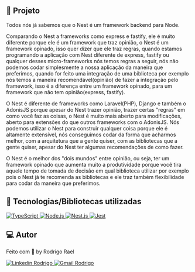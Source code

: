 ## :page_with_curl: Projeto

Todos nós já sabemos que o Nest é um framework backend para Node.

Comparando o Nest a frameworks como express e fastify, ele é muito diferente porque ele é um framework que traz opinião, o Nest é um framework opinado, isso quer dizer que ele traz regras, quando estamos programando a aplicação com Nest diferente de express, fastify ou qualquer desses micro-frameworks nós temos regras a seguir, nós não podemos codar simplesmente a nossa aplicação da maneira que preferimos, quando for feito uma integração de uma biblioteca por exemplo nós temos a maneira recomendável(opinião) de fazer a integração pelo framework, isso é a diferença entre um framework opinado, para um framework que não tem opinião(express, fastify).

O Nest é diferente de frameworks como Laravel(PHP), Django e também o AdonisJS porque apesar do Nest trazer opinião, trazer certas "regras" em como você faz as coisas, o Nest é muito mais aberto para modificações, aberto para extensões do que outros frameworks com o AdonisJS. Nós podemos utilizar o Nest para construir qualquer coisa porque ele é altamente extensível, nós conseguimos codar da forma que acharmos melhor, com a arquitetura que a gente quiser, com as bibliotecas que a gente quiser, apesar do Nest ter algumas recomendações de como fazer.

O Nest é o melhor dos "dois mundos" entre opinião, ou seja, ter um framework opinado que aumenta muito a produtividade porque você tira aquele tempo de tomada de decisão em qual biblioteca utilizar por exemplo pois o Nest já te recomenda as bibliotecas e ele traz também flexibilidade para codar da maneira que preferimos.

## 🚀 Tecnologias/Bibliotecas utilizadas

<a href="https://www.typescriptlang.org/" target="_blank"> <img src="https://img.shields.io/badge/-TypeScript-3178C6?style=flat-square&logo=TypeScript&logoColor=white" alt="TypeScript"> </a>
<a href="https://nodejs.dev/" target="_blank"> <img src="https://img.shields.io/badge/-Node.js-32CD32?style=flat-square&logo=Node.js&logoColor=white" alt="Node.js"> </a>
<a href="https://docs.nestjs.com/" target="_blank"> <img src="https://img.shields.io/badge/-Nest.js-ED2945?style=flat-square&logo=Nestjs&logoColor=white" alt="Nest.js"> </a>
<a href="https://jestjs.io/pt-BR/" target="_blank"> <img src="https://img.shields.io/badge/-Jest-FF7800?style=flat-square&logo=jest&logoColor=white" alt="Jest"> </a>

## 💻 Autor

Feito com 💜 by Rodrigo Rael

<a href="https://www.linkedin.com/in/rodrigo-rael-a7a4b51a9/" target="_blank"> <img src="https://img.shields.io/badge/-RodrigoRael-blue?style=flat-square&logo=Linkedin&logoColor=white&link=https" alt="Linkedin Rodrigo"> </a>
<a href="https://img.shields.io/badge/-rodrigorael53@gmail.com-c14438?style=flat-square&logo=Gmail&logoColor=white&link=mailto:rodrigorael53@gmail.com" target="_blank"> <img src="https://img.shields.io/badge/-rodrigorael53@gmail.com-c14438?style=flat-square&logo=Gmail&logoColor=white&link=mailto:rodrigorael53@gmail.com" alt="Gmail Rodrigo"> </a>
